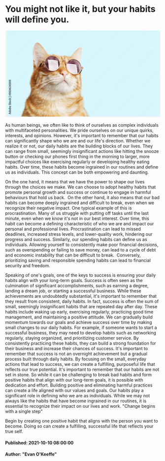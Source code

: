 
# You might not like it, but your habits will define you.
![cat pick](../images/cat.png)

As human beings, we often like to think of ourselves as complex individuals with multifaceted personalities. We pride ourselves on our unique quirks, interests, and opinions. However, it's important to remember that our habits can significantly shape who we are and our life's direction.
Whether we realize it or not, our daily habits are the building blocks of our lives. They can range from small, seemingly insignificant actions like hitting the snooze button or checking our phones first thing in the morning to larger, more impactful choices like exercising regularly or developing healthy eating habits. Over time, these habits become ingrained in our routines and define us as individuals.
This concept can be both empowering and daunting. 

On the one hand, it means that we have the power to shape our lives through the choices we make. We can choose to adopt healthy habits that promote personal growth and success or continue to engage in harmful behaviours that hold us back. 
On the other hand, it also means that our bad habits can become deeply ingrained and difficult to break, even when we recognize their negative impact.
One typical example of this is procrastination. Many of us struggle with putting off tasks until the last minute, even when we know it's not in our best interest. Over time, this habit can become a defining characteristic of who we are and impact our personal and professional lives. Procrastination can lead to missed deadlines, increased stress levels, and lower-quality work, hindering our progress and success.
Similarly, our spending habits can define us as individuals. Allowing yourself to consistently make poor financial decisions, such as overspending or failing to save money, can lead to a cycle of debt and economic instability that can be difficult to break. 
Conversely, prioritizing saving and responsible spending habits can lead to financial security and freedom.

Speaking of one's goals, one of the keys to success is ensuring your daily habits align with your long-term goals. Success is often seen as the culmination of significant accomplishments, such as earning a degree, landing a dream job, or starting a successful business. While these achievements are undoubtedly substantial, it's important to remember that they result from consistent, daily habits.
In fact, success is often the sum of small, seemingly insignificant habits that are repeated day after day. These habits include waking up early, exercising regularly, practicing good time management, and maintaining a positive attitude.
We can gradually build momentum towards our goals and achieve success over time by making small changes to our daily habits. For example, if someone wants to start a successful business, they may need to develop habits such as networking regularly, staying organized, and prioritizing customer service. By consistently practicing these habits, they can build a strong foundation for their business and increase their chances of success. It's important to remember that success is not an overnight achievement but a gradual process built through daily habits. By focusing on the small, everyday actions that lead to success, we can create a fulfilling, purposeful life that reflects our true potential.
It's important to remember that our habits are not set in stone. So while it can be challenging to break bad habits and form positive habits that align with our long-term goals, it is possible with dedication and effort. Building positive and eliminating harmful practices can create a life aligned with our values and goals.
Our habits play a significant role in defining who we are as individuals. While we may not always like the habits that have become ingrained in our routines, it is essential to recognize their impact on our lives and work.
"Change begins with a single step"

Begin by creating one positive habit that aligns with the person you want to become.
Doing so can create a fulfilling, successful life that reflects your true self.

#### Published: 2021-10-10 08:00:00
#### Author: "Evan O'Keeffe"
